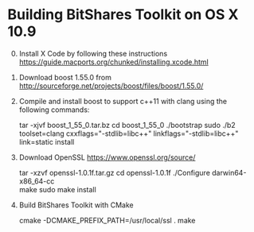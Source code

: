 Building BitShares Toolkit on OS X 10.9
===============================

0) Install X Code by following these instructions https://guide.macports.org/chunked/installing.xcode.html

1) Download boost 1.55.0 from http://sourceforge.net/projects/boost/files/boost/1.55.0/

2) Compile and install boost to support c++11 with clang using the following commands:

    tar -xjvf boost_1_55_0.tar.bz
    cd boost_1_55_0
    ./bootstrap
    sudo ./b2 toolset=clang cxxflags="-stdlib=libc++" linkflags="-stdlib=libc++" link=static install

3) Download OpenSSL  https://www.openssl.org/source/

    tar -xzvf openssl-1.0.1f.tar.gz
    cd openssl-1.0.1f
    ./Configure darwin64-x86_64-cc  
    make
    sudo make install

4) Build BitShares Toolkit with CMake
 
    cmake -DCMAKE_PREFIX_PATH=/usr/local/ssl .
    make

